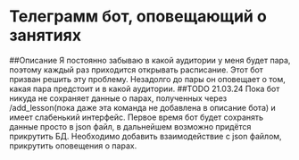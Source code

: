 # Телеграмм бот, оповещающий о занятиях
##Описание
Я постоянно забываю в какой аудитории у меня будет пара, поэтому каждый раз приходится открывать расписание. Этот бот призван решить эту проблему. Незадолго до пары он оповещает о том, какая пара предстоит и в какой аудитории.
##TODO 21.03.24
Пока бот никуда не сохраняет данные о парах, полученных через /add_lesson(пока даже эта команда не добавлена в описание бота) и имеет слабенький интерфейс.
Первое время бот будет сохранять данные просто в json файл, в дальнейшем возможно придётся прикрутить БД.
Необходимо добавить взаимодействие с json файлом, прикрутить оповещения о парах.